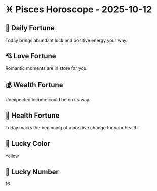 # ♓ Pisces Horoscope - 2025-10-12

## 🎯 Daily Fortune

Today brings abundant luck and positive energy your way.

## 💘 Love Fortune

Romantic moments are in store for you.

## 💰 Wealth Fortune

Unexpected income could be on its way.

## 🌱 Health Fortune

Today marks the beginning of a positive change for your health.

## 🎨 Lucky Color

Yellow

## 🔢 Lucky Number

16
